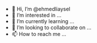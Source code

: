 - 👋 Hi, I’m @ehmedliaysel
- 👀 I’m interested in ...
- 🌱 I’m currently learning ...
- 💞️ I’m looking to collaborate on ...
- 📫 How to reach me ...

<!---
ehmedliaysel/ehmedliaysel is a ✨ special ✨ repository because its `README.md` (this file) appears on your GitHub profile.
You can click the Preview link to take a look at your changes.
--->

